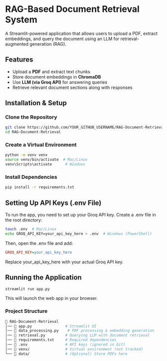 ﻿# **RAG-Based Document Retrieval System**  
A Streamlit-powered application that allows users to upload a PDF, extract embeddings, and query the document using an LLM for retrieval-augmented generation (RAG).  

## Features 
- Upload a **PDF** and extract text chunks  
- Store document embeddings in **ChromaDB**  
- Use **LLM (via Groq API)** for answering queries  
- Retrieve relevant document sections along with responses

## Installation & Setup 

### Clone the Repository 
```bash
git clone https://github.com/YOUR_GITHUB_USERNAME/RAG-Document-Retrieval.git
cd RAG-Document-Retrieval
```

### Create a Virtual Environment
```bash
python -m venv venv
source venv/bin/activate  # Mac/Linux
venv\Scripts\activate      # Windows
```

### Install Dependencies
```bash
pip install -r requirements.txt
```

## Setting Up API Keys (.env File)

To run the app, you need to set up your Groq API key. Create a .env file in the root directory:
```bash
touch .env  # Mac/Linux
echo GROQ_API_KEY=your_api_key_here > .env  # Windows (PowerShell)
```

Then, open the .env file and add:
```ini
GROQ_API_KEY=your_api_key_here
```
Replace your_api_key_here with your actual Groq API key.

## Running the Application
```bash
streamlit run app.py
```
This will launch the web app in your browser.

### Project Structure
```bash
📁 RAG-Document-Retrieval
│── 📄 app.py               # Streamlit UI
│── 📄 data_processing.py    # PDF processing & embedding generation
│── 📄 retrieval.py         # Querying LLM with document retrieval
│── 📄 requirements.txt     # Required dependencies
│── 📄 .env                 # API keys (ignored in Git)
│── 📁 venv/                # Virtual environment (not tracked)
└── 📂 data/                # (Optional) Store PDFs here
```
